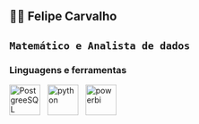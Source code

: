 ## 👨‍💻 Felipe Carvalho 

**`Matemático e Analista de dados`**
---
### Linguagens e ferramentas
<img
  align = "left"
  alt = "PostgreeSQL"
  title = "PostgreeSQL"
  width = "55px"
  style = "padding-right: 10px;"
  src="https://cdn.jsdelivr.net/gh/devicons/devicon@latest/icons/postgresql/postgresql-original-wordmark.svg" 
/>

<img
  align = "left"
  alt = "python"
  title = "python"
  width = "55px"
  style = "padding-right: 10px;"
  src="https://cdn.jsdelivr.net/gh/devicons/devicon@latest/icons/python/python-original-wordmark.svg"
/>

<img
  align = "left"
  alt = "powerbi"
  title = "powerbi"
  width = "55px"
  style = "padding-right: 10px;"
  src="https://github.com/user-attachments/assets/677f6cfa-dc93-4d40-a928-2e7e51ebcc0e"
/>


